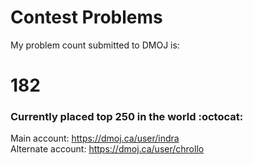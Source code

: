 # Contest Problems

My problem count submitted to DMOJ is:
# 182
### Currently placed top 250 in the world  :octocat:
Main account:
https://dmoj.ca/user/indra <br />
Alternate account:
https://dmoj.ca/user/chrollo
